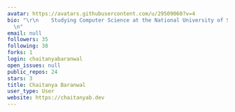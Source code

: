 ```yaml
---
avatar: https://avatars.githubusercontent.com/u/29509060?v=4
bio: "\r\n    Studying Computer Science at the National University of Singapore.\r\
  \n"
email: null
followers: 35
following: 38
forks: 1
login: chaitanyabaranwal
open_issues: null
public_repos: 24
stars: 3
title: Chaitanya Baranwal
user_type: User
website: https://chaitanyab.dev
---
```

